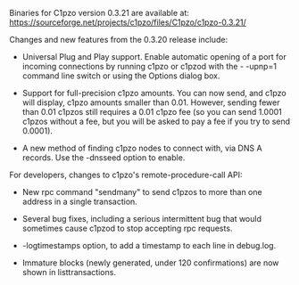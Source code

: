 Binaries for C1pzo version 0.3.21 are available at:
  https://sourceforge.net/projects/c1pzo/files/C1pzo/c1pzo-0.3.21/

Changes and new features from the 0.3.20 release include:

* Universal Plug and Play support.  Enable automatic opening of a port for incoming connections by running c1pzo or c1pzod with the - -upnp=1 command line switch or using the Options dialog box.

* Support for full-precision c1pzo amounts.  You can now send, and c1pzo will display, c1pzo amounts smaller than 0.01.  However, sending fewer than 0.01 c1pzos still requires a 0.01 c1pzo fee (so you can send 1.0001 c1pzos without a fee, but you will be asked to pay a fee if you try to send 0.0001).

* A new method of finding c1pzo nodes to connect with, via DNS A records. Use the -dnsseed option to enable.

For developers, changes to c1pzo's remote-procedure-call API:

* New rpc command "sendmany" to send c1pzos to more than one address in a single transaction.

* Several bug fixes, including a serious intermittent bug that would sometimes cause c1pzod to stop accepting rpc requests. 

* -logtimestamps option, to add a timestamp to each line in debug.log.

* Immature blocks (newly generated, under 120 confirmations) are now shown in listtransactions.
